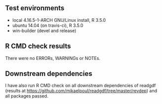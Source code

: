 ## Test environments
* local 4.16.5-1-ARCH GNU/Linux install, R 3.5.0
* ubuntu 14.04 (on travis-ci), R 3.5.0
* win-builder (devel and release)

## R CMD check results
There were no ERRORs, WARNINGs or NOTEs.

## Downstream dependencies
I have also run R CMD check on all downstream dependencies of readgdf (results at https://github.com/mikaelpoul/readgdf/tree/master/revdep) and all packages passed.
